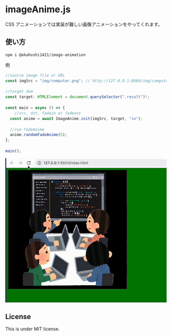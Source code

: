 # imageAnime.js

CSS アニメーションでは実装が難しい画像アニメーションをやってくれます。

## 使い方

```
npm i @akahoshi1421/image-animation
```

例

```.js
//source image file or URL
const imgSrc = "img/computer.png"; // http://127.0.0.1:8080/img/computer.png

//target dom
const target: HTMLElement = document.querySelector(".result")!;

const main = async () => {
    //src, dst, fadein or fadeout
  const anime = await ImageAnime.init(imgSrc, target, "in");

  //run fadeAnime
  anime.randomFadeAnime(5);
};

main();
```

![アニメーション例](image-animation.gif)

## License

This is under MIT license.
